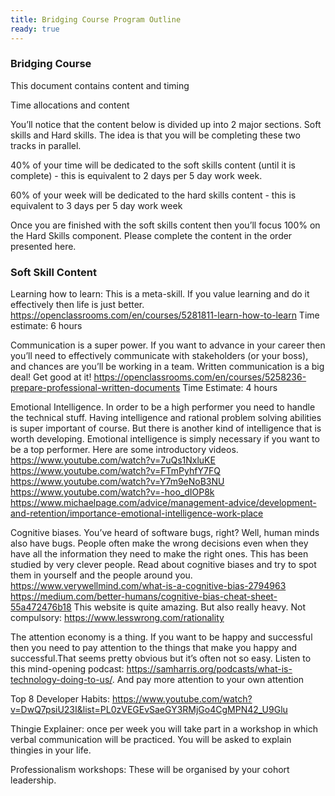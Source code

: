 ```yaml
---
title: Bridging Course Program Outline
ready: true 
---
```

###  Bridging Course

This document contains content and timing 

Time allocations and content 

You’ll notice that the content below is divided up into 2 major sections. Soft skills and Hard skills. The idea is that you will be completing these two tracks in parallel. 

40% of your time will be dedicated to the soft skills content (until it is complete) - this is equivalent to 2 days per 5 day work week. 

60% of your week will be dedicated to the hard skills content - this is equivalent to 3 days per 5 day work week

Once you are finished with the  soft skills content then you’ll focus 100% on the Hard Skills component. Please complete the content in the order presented here.

### Soft Skill Content

Learning how to learn: This is a meta-skill. If you value learning and do it effectively then life is just better. 
https://openclassrooms.com/en/courses/5281811-learn-how-to-learn 
Time estimate: 6 hours

Communication is a super power. If you want to advance in your career then you’ll need to effectively communicate with stakeholders (or your boss), and chances are you’ll be working in a team. Written communication is a big deal! Get good at it!
https://openclassrooms.com/en/courses/5258236-prepare-professional-written-documents 
Time Estimate: 4 hours 

Emotional Intelligence.  In order to be a high performer you need to handle the technical stuff. Having intelligence and rational problem solving abilities is super important of course. But there is another kind of intelligence that is worth developing. Emotional intelligence is simply necessary if you want to be a top performer. Here are some introductory videos. 
https://www.youtube.com/watch?v=7uQs1NxluKE
https://www.youtube.com/watch?v=FTmPyhfY7FQ
https://www.youtube.com/watch?v=Y7m9eNoB3NU
https://www.youtube.com/watch?v=-hoo_dIOP8k
https://www.michaelpage.com/advice/management-advice/development-and-retention/importance-emotional-intelligence-work-place

Cognitive biases. You’ve heard of software bugs, right? Well, human minds also have bugs. People often make the wrong decisions even when they have all the information they need to make the right ones. This has been studied by very clever people. Read about cognitive biases and try to spot them in yourself and the people around you. 
https://www.verywellmind.com/what-is-a-cognitive-bias-2794963
https://medium.com/better-humans/cognitive-bias-cheat-sheet-55a472476b18
This website is quite amazing. But also really heavy. Not compulsory: https://www.lesswrong.com/rationality

The attention economy is a thing. If you want to be happy and successful then you need to pay attention to the things that make you happy and successful.That seems pretty obvious but it’s often not so easy. Listen to this mind-opening podcast: https://samharris.org/podcasts/what-is-technology-doing-to-us/. 
And pay more attention to your own attention

Top 8 Developer Habits: https://www.youtube.com/watch?v=DwQ7psiU23I&list=PL0zVEGEvSaeGY3RMjGo4CgMPN42_U9Glu

Thingie Explainer: once per week you will take part in a workshop in which verbal communication will be practiced. You will be asked to explain thingies in your life. 

Professionalism workshops: These will be organised by your cohort leadership.
